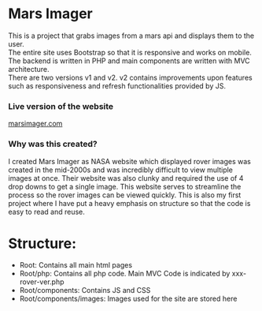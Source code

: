 # Mars Imager <br/>
This is a project that grabs images from a mars api and displays them to the user. <br/>
The entire site uses Bootstrap so that it is responsive and works on mobile. <br/>
The backend is written in PHP and main components are written with MVC architecture. <br/>
There are two versions v1 and v2. v2 contains improvements upon features such as responsiveness and 
refresh functionalities provided by JS.  <br/>
### Live version of the website <br/>
[marsimager.com](https://marsimager.com/)
### Why was this created? <br/>
I created Mars Imager as NASA website which displayed rover images was created in the mid-2000s and was incredibly difficult to view multiple images at once. Their website was also clunky and required the use of 4 drop downs to get a single image. This website serves to streamline the process so the rover images can be viewed quickly. This is also my first project where I have put a heavy emphasis on structure so that the code is easy to read and reuse.
# Structure: <br/>
- Root: Contains all main html pages <br/>
- Root/php: Contains all php code. Main MVC Code is indicated by xxx-rover-ver.php <br/>
- Root/components: Contains JS and CSS <br/>
- Root/components/images: Images used for the site are stored here <br/>

